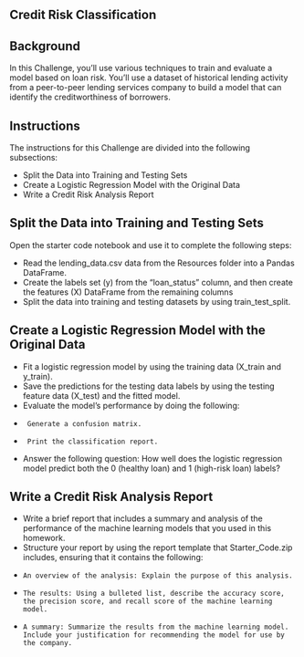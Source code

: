 ## Credit Risk Classification
## Background
In this Challenge, you’ll use various techniques to train and evaluate a model based on loan risk. You’ll use a dataset of historical lending activity from a peer-to-peer lending services company to build a model that can identify the creditworthiness of borrowers.

## Instructions
The instructions for this Challenge are divided into the following subsections:
- Split the Data into Training and Testing Sets
- Create a Logistic Regression Model with the Original Data
- Write a Credit Risk Analysis Report
## Split the Data into Training and Testing Sets
Open the starter code notebook and use it to complete the following steps:
- Read the lending_data.csv data from the Resources folder into a Pandas DataFrame.
- Create the labels set (y) from the “loan_status” column, and then create the features (X) DataFrame from the remaining columns
- Split the data into training and testing datasets by using train_test_split.
## Create a Logistic Regression Model with the Original Data
- Fit a logistic regression model by using the training data (X_train and y_train).
- Save the predictions for the testing data labels by using the testing feature data (X_test) and the fitted model.
- Evaluate the model’s performance by doing the following:
-      Generate a confusion matrix.
-      Print the classification report.
- Answer the following question: How well does the logistic regression model predict both the 0 (healthy loan) and 1 (high-risk loan) labels?
## Write a Credit Risk Analysis Report
- Write a brief report that includes a summary and analysis of the performance of the machine learning models that you used in this homework.
- Structure your report by using the report template that Starter_Code.zip includes, ensuring that it contains the following:
-     An overview of the analysis: Explain the purpose of this analysis.
-     The results: Using a bulleted list, describe the accuracy score, the precision score, and recall score of the machine learning model.
-     A summary: Summarize the results from the machine learning model. Include your justification for recommending the model for use by the company.
